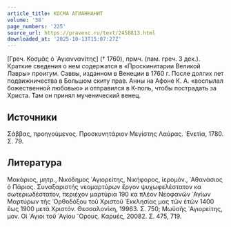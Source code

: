 ```yaml
---
article_title: КОСМА АГИАННАНИТ
volume: '38'
page_numbers: '225'
source_url: https://pravenc.ru/text/2458813.html
downloaded_at: '2025-10-13T15:07:27Z'
---
```


[Греч. Κοσμᾶς ὁ ῾Αγιαννανίτης] († 1760), прмч. (пам. греч. 3 дек.). Краткие сведения о нем содержатся в «Проскинитарии Великой Лавры» проигум. Саввы, изданном в Венеции в 1760 г. После долгих лет подвижничества в Большом cкиту прав. Анны на Афоне К. А. «воспылал божественной любовью» и отправился в К-поль, чтобы пострадать за Христа. Там он принял мученический венец.

## Источники

Σάββας, προηγούμενος. Προσκυνητάριον Μεγίστης Λαύρας. ῾Ενετία, 1780. Σ. 79.

## Литература

Μακάριος, μητρ., Νικόδημος ῾Αγιορείτης, Νικήφορος, ἱερομόν., ᾿Αθανάσιος ὁ Πάριος. Συναξαριστής νεομαρτύρων ἔργον ψυχωφελέστατον κα σωτεριωδέστατον, περιέχον μαρτύρια 190 κα πλέον Νεοφανῶν ῾Αγίων Μαρτύρων τῆς ᾿Ορθοδόξου τοῦ Χριστοῦ ᾿Εκκλησίας μας τῶν ἐτῶν 1400 ἔως 1900 μετὰ Χριστόν. Θεσσαλονίκη, 19963. Σ. 750; Μωϋσῆς ῾Αγιορείτης, μον. Οἱ ῾Αγιοι τοῦ ῾Αγίου ῎Ορους. Καρυές, 20082. Σ. 475, 719.
